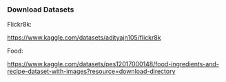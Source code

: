 ### Download Datasets

Flickr8k:

https://www.kaggle.com/datasets/adityajn105/flickr8k

Food:

https://www.kaggle.com/datasets/pes12017000148/food-ingredients-and-recipe-dataset-with-images?resource=download-directory

